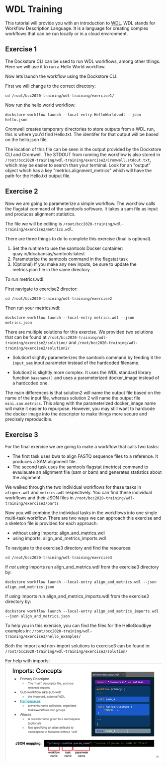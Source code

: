 # WDL Training
This tutorial will provide you with an introduction to [WDL](https://openwdl.org/). WDL stands for Workflow Description Language. It is a language for creating complex workflows that can be run locally or in a cloud environment.

## Exercise 1
The Dockstore CLI can be used to run WDL workflows, among other things. Here we will use it to run a Hello World workflow.

Now lets launch the workflow using the Dockstore CLI.

First we will change to the correct directory:
```shell
cd /root/bcc2020-training/wdl-training/exercise1/
```

Now run the hello world workflow:
```shell
dockstore workflow launch --local-entry HelloWorld.wdl --json hello.json
```
Cromwell creates temporary directories to store outputs from a WDL run, this is where you'd find Hello.txt. The identifer for that output will be based on the hello.json file.

The location of this file can be seen in the output provided by the Dockstore CLI and Cromwell. The STDOUT from running the workflow is also stored in `/root/bcc2020-training/wdl-training/exercise2/Cromwell.stdout.txt`, which may be easier to search than your terminal. Look for an "output" object which has a key "metrics.alignment_metrics" which will have the path for the Hello.txt output file.

## Exercise 2
Now we are going to parameterize a simple workflow. The workflow calls the flagstat command of the samtools software. It takes a sam file as input and produces alignment statistics.

The file we will be editing is `/root/bcc2020-training/wdl-training/exercise2/metrics.wdl`.

There are three things to do to complete this exercise (final is optional).
1. Set the runtime to use the samtools Docker container: quay.io/ldcabansay/samtools:latest
2. Parameterize the samtools command in the flagstat task
3. (Optional) If you make any new inputs, be sure to update the metrics.json file in the same directory

To run metrics.wdl:

First navigate to exercise2 director:
```
cd /root/bcc2020-training/wdl-training/exercise2
```
Then run your metrics.wdl:
```
dockstore workflow launch --local-entry metrics.wdl --json metrics.json
```

There are multiple solutions for this exercise. We provided two solutions that can be found at `/root/bcc2020-training/wdl-training/exercise2/solution/` and `/root/bcc2020-training/wdl-training/exercise2/solution2/`
* Solution1 slightly parameterizes the samtools command by feeding it the `input_sam` input parameter instead of the hardcoded filename. 

* Solution2 is slightly more complex. It uses the WDL standard library function `basename()` and uses a parameterized docker_image instead of a hardcoded one. 

The main differences is that solution2 will name the output file based on the name of the input file, 
whereas solution 2 will name the output file `mini.sam.metrics`. This along with the parameterized docker_image name will make it easier to repurpose. However, you may still want to hardcode the docker image into the descriptor to make things more secure and precisely reproducible.  

## Exercise 3
For the final exercise we are going to make a workflow that calls two tasks:
- The first task uses bwa to align FASTQ sequence files to a reference. It produces a SAM alignment file.
- The second task uses the samtools flagstat (metrics) command to evaulauate an alignment file (sam or bam) and generates statistics about the alignment.

We walked through the two individual workflows for these tasks in `aligner.wdl` and `metrics.wdl` respectively.
You can find these individual workflows and their JSON files in `/root/bcc2020-training/wdl-training/exercise3/parts`
 
Now you will combine the individual tasks in the workflows into one single multi-task workflow. 
There are two ways we can approach this exercise and a skeleton file is provided for each approach:

- without using imports: align_and_metrics.wdl
- using imports: align_and_metrics_imports.wdl

To navigate to the exercise3 directory and find the resources:
```
cd /root/bcc2020-training/wdl-training/exercise3
```
If *not using* imports run align_and_metrics.wdl from the exercise3 directory by:
```
dockstore workflow launch --local-entry align_and_metrics.wdl --json align_and_metrics.json
```
If *using* imports run align_and_metrics_imports.wdl from the exercise3 directory by: 
```
dockstore workflow launch --local-entry align_and_metrics_imports.wdl --json align_and_metrics.json
```
To help you in this exercise, you can find the files for the HelloGoodbye examples in: `/root/bcc2020-training/wdl-training/exercise3/hello_examples/`

Both the import and non-import solutions to exercise3 can be found in: `/root/bcc2020-training/wdl-training/exercise3/solution/`

For help with imports:
![imports_slide](imports_slide.png)

